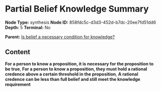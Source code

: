 # Partial Belief Knowledge Summary

**Node Type:** synthesis
**Node ID:** 858fdc5c-d3d3-452d-b7dc-20ee7fd51dd6
**Depth:** 5
**Terminal:** No

**Parent:** [Is belief a necessary condition for knowledge?](is-belief-a-necessary-condition-for-knowledge-antithesis-232c80c3-3343-4d34-a43d-74f895dc0ead.md)

## Content

**For a person to know a proposition, it is necessary for the proposition to be true**, **For a person to know a proposition, they must hold a rational credence above a certain threshold in the proposition**, **A rational credence can be less than full belief and still meet the knowledge requirement**
